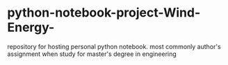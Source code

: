 # python-notebook-project-Wind-Energy-
repository for hosting personal python notebook. most commonly author's assignment when study for master's degree in engineering
